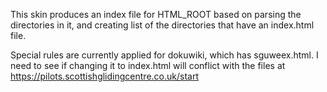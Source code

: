 This skin produces an index file for HTML_ROOT based on parsing the directories in it,
and creating list of the directories that have an index.html file.

Special rules are currently applied for dokuwiki, which has sguweex.html. I need to see if
changing it to index.html will conflict with the files at https://pilots.scottishglidingcentre.co.uk/start
